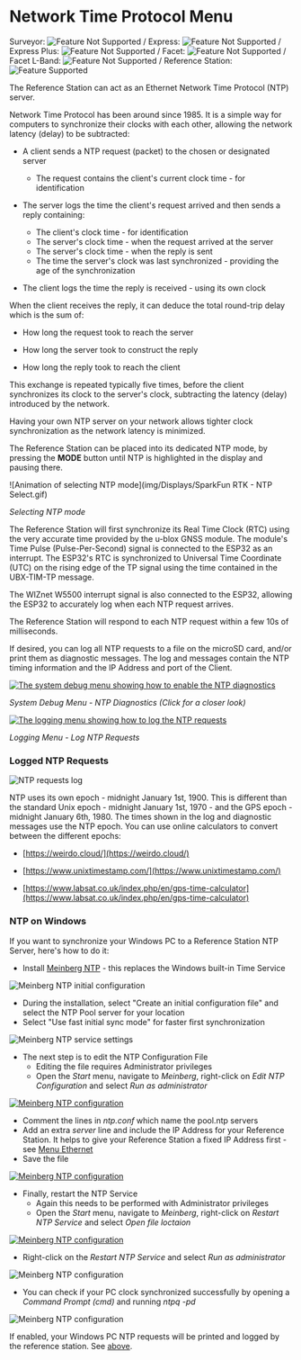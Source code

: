 # Network Time Protocol Menu

Surveyor: ![Feature Not Supported](img/Icons/RedDot.png) / Express: ![Feature Not Supported](img/Icons/RedDot.png) / Express Plus: ![Feature Not Supported](img/Icons/RedDot.png) / Facet: ![Feature Not Supported](img/Icons/RedDot.png) / Facet L-Band: ![Feature Not Supported](img/Icons/RedDot.png) / Reference Station: ![Feature Supported](img/Icons/GreenDot.png)

The Reference Station can act as an Ethernet Network Time Protocol (NTP) server.

Network Time Protocol has been around since 1985. It is a simple way for computers to synchronize their clocks with each other, allowing the network latency (delay) to be subtracted:

* A client sends a NTP request (packet) to the chosen or designated server
    * The request contains the client's current clock time - for identification

* The server logs the time the client's request arrived and then sends a reply containing:
    * The client's clock time - for identification
    * The server's clock time - when the request arrived at the server
    * The server's clock time - when the reply is sent
    * The time the server's clock was last synchronized - providing the age of the synchronization

* The client logs the time the reply is received - using its own clock

When the client receives the reply, it can deduce the total round-trip delay which is the sum of:

* How long the request took to reach the server

* How long the server took to construct the reply

* How long the reply took to reach the client

This exchange is repeated typically five times, before the client synchronizes its clock to the server's clock, subtracting the latency (delay) introduced by the network.

Having your own NTP server on your network allows tighter clock synchronization as the network latency is minimized.

The Reference Station can be placed into its dedicated NTP mode, by pressing the **MODE** button until NTP is highlighted in the display and pausing there.

![Animation of selecting NTP mode](img/Displays/SparkFun RTK - NTP Select.gif)

*Selecting NTP mode*

The Reference Station will first synchronize its Real Time Clock (RTC) using the very accurate time provided by the u-blox GNSS module. The module's Time Pulse (Pulse-Per-Second) signal is connected to the ESP32 as an interrupt. The ESP32's RTC is synchronized to Universal Time Coordinate (UTC) on the rising edge of the TP signal using the time contained in the UBX-TIM-TP message.

The WIZnet W5500 interrupt signal is also connected to the ESP32, allowing the ESP32 to accurately log when each NTP request arrives.

The Reference Station will respond to each NTP request within a few 10s of milliseconds.

If desired, you can log all NTP requests to a file on the microSD card, and/or print them as diagnostic messages. The log and messages contain the NTP timing information and the IP Address and port of the Client.

[![The system debug menu showing how to enable the NTP diagnostics](img/NTP/NTP_Diagnostics.png)](img/NTP/NTP_Diagnostics.png)

*System Debug Menu - NTP Diagnostics (Click for a closer look)*

[![The logging menu showing how to log the NTP requests](img/NTP/NTP_Logging.png)](img/NTP/NTP_Logging.png)

*Logging Menu - Log NTP Requests*

### Logged NTP Requests

![NTP requests log](img/NTP/NTP_Log.png)

NTP uses its own epoch - midnight January 1st, 1900. This is different than the standard Unix epoch - midnight January 1st, 1970 - and the GPS epoch - midnight January 6th, 1980. The times shown in the log and diagnostic messages use the NTP epoch. You can use online calculators to convert between the different epochs:

* [https://weirdo.cloud/](https://weirdo.cloud/)

* [https://www.unixtimestamp.com/](https://www.unixtimestamp.com/)

* [https://www.labsat.co.uk/index.php/en/gps-time-calculator](https://www.labsat.co.uk/index.php/en/gps-time-calculator)

### NTP on Windows

If you want to synchronize your Windows PC to a Reference Station NTP Server, here's how to do it:

* Install [Meinberg NTP](https://www.meinbergglobal.com/english/sw/ntp.htm) - this replaces the Windows built-in Time Service

![Meinberg NTP initial configuration](img/NTP/NTP_Install_1.png)

* During the installation, select "Create an initial configuration file" and select the NTP Pool server for your location
* Select "Use fast initial sync mode" for faster first synchronization

![Meinberg NTP service settings](img/NTP/NTP_Install_2.png)

* The next step is to edit the NTP Configuration File
    * Editing the file requires Administrator privileges
    * Open the *Start* menu, navigate to *Meinberg*, right-click on *Edit NTP Configuration* and select *Run as administrator*

[![Meinberg NTP configuration](img/NTP/NTP_Config_1_small.png)](img/NTP/NTP_Config_1.png)

* Comment the lines in *ntp.conf* which name the pool.ntp servers
* Add an extra *server* line and include the IP Address for your Reference Station. It helps to give your Reference Station a fixed IP Address first - see [Menu Ethernet](menu_ethernet.md)
* Save the file

[![Meinberg NTP configuration](img/NTP/NTP_Config_2_small.png)](img/NTP/NTP_Config_2.png)

* Finally, restart the NTP Service
    * Again this needs to be performed with Administrator privileges
    * Open the *Start* menu, navigate to *Meinberg*, right-click on *Restart NTP Service* and select *Open file loctaion*

[![Meinberg NTP configuration](img/NTP/NTP_Config_3_small.png)](img/NTP/NTP_Config_3.png)

* Right-click on the *Restart NTP Service* and select *Run as administrator*

![Meinberg NTP configuration](img/NTP/NTP_Config_4.png)

* You can check if your PC clock synchronized successfully by opening a *Command Prompt (cmd)* and running *ntpq -pd*

![Meinberg NTP configuration](img/NTP/NTP_Config_5.png)

If enabled, your Windows PC NTP requests will be printed and logged by the reference station. See [above](#logged-ntp-requests).

